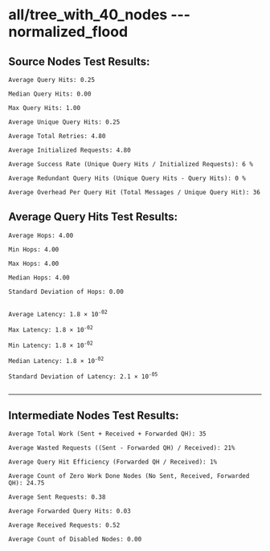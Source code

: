 # all/tree_with_40_nodes --- normalized_flood
## Source Nodes Test Results:
	Average Query Hits: 0.25

	Median Query Hits: 0.00

	Max Query Hits: 1.00

	Average Unique Query Hits: 0.25

	Average Total Retries: 4.80

	Average Initialized Requests: 4.80

	Average Success Rate (Unique Query Hits / Initialized Requests): 6 %

	Average Redundant Query Hits (Unique Query Hits - Query Hits): 0 %

	Average Overhead Per Query Hit (Total Messages / Unique Query Hit): 36



## Average Query Hits Test Results:
<pre><code>Average Hops: 4.00

Min Hops: 4.00

Max Hops: 4.00

Median Hops: 4.00

Standard Deviation of Hops: 0.00


Average Latency: 1.8 × 10<sup>-02</sup>

Max Latency: 1.8 × 10<sup>-02</sup>

Min Latency: 1.8 × 10<sup>-02</sup>

Median Latency: 1.8 × 10<sup>-02</sup>

Standard Deviation of Latency: 2.1 × 10<sup>-05</sup>

</code></pre>

---------------------------------------------
## Intermediate Nodes Test Results:

	Average Total Work (Sent + Received + Forwarded QH): 35

	Average Wasted Requests ((Sent - Forwarded QH) / Received): 21%

	Average Query Hit Efficiency (Forwarded QH / Received): 1%

	Average Count of Zero Work Done Nodes (No Sent, Received, Forwarded QH): 24.75

	Average Sent Requests: 0.38

	Average Forwarded Query Hits: 0.03

	Average Received Requests: 0.52

	Average Count of Disabled Nodes: 0.00

